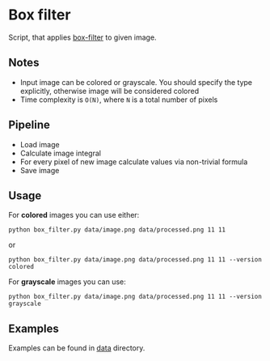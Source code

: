 # Box filter

Script, that applies [box-filter](https://en.wikipedia.org/wiki/Box_blur) to given image.

## Notes

- Input image can be colored or grayscale. You should specify the type explicitly,
  otherwise image will be considered colored
- Time complexity is `O(N)`, where `N` is a total number of pixels

## Pipeline

- Load image
- Calculate image integral
- For every pixel of new image calculate values via non-trivial formula
- Save image

## Usage

For **colored** images you can use either:

```
python box_filter.py data/image.png data/processed.png 11 11
```

or

```
python box_filter.py data/image.png data/processed.png 11 11 --version colored
```

For **grayscale** images you can use:

```
python box_filter.py data/image.png data/processed.png 11 11 --version grayscale
```

## Examples

Examples can be found in [data](data) directory.
